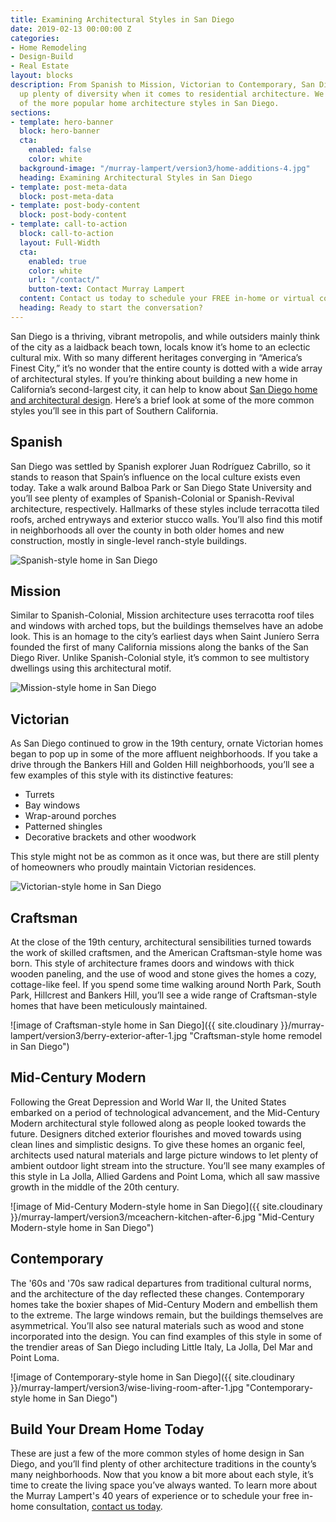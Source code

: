```yaml
---
title: Examining Architectural Styles in San Diego
date: 2019-02-13 00:00:00 Z
categories:
- Home Remodeling
- Design-Build
- Real Estate
layout: blocks
description: From Spanish to Mission, Victorian to Contemporary, San Diego offers
  up plenty of diversity when it comes to residential architecture. We outline some
  of the more popular home architecture styles in San Diego.
sections:
- template: hero-banner
  block: hero-banner
  cta:
    enabled: false
    color: white
  background-image: "/murray-lampert/version3/home-additions-4.jpg"
  heading: Examining Architectural Styles in San Diego
- template: post-meta-data
  block: post-meta-data
- template: post-body-content
  block: post-body-content
- template: call-to-action
  block: call-to-action
  layout: Full-Width
  cta:
    enabled: true
    color: white
    url: "/contact/"
    button-text: Contact Murray Lampert
  content: Contact us today to schedule your FREE in-home or virtual consultation.
  heading: Ready to start the conversation?
---
```


San Diego is a thriving, vibrant metropolis, and while outsiders mainly think of the city as a laidback beach town, locals know it’s home to an eclectic cultural mix. With so many different heritages converging in “America’s Finest City,” it’s no wonder that the entire county is dotted with a wide array of architectural styles. If you’re thinking about building a new home in California’s second-largest city, it can help to know about [San Diego home and architectural design](/san-diego-architectural-design-services). Here’s a brief look at some of the more common styles you’ll see in this part of Southern California.

## Spanish

San Diego was settled by Spanish explorer Juan Rodríguez Cabrillo, so it stands to reason that Spain’s influence on the local culture exists even today. Take a walk around Balboa Park or San Diego State University and you’ll see plenty of examples of Spanish-Colonial or Spanish-Revival architecture, respectively. Hallmarks of these styles include terracotta tiled roofs, arched entryways and exterior stucco walls. You’ll also find this motif in neighborhoods all over the county in both older homes and new construction, mostly in single-level ranch-style buildings.

![Spanish-style home in San Diego](https://timesofsandiego.com/wp-content/uploads/2016/11/Spanish-Eclectic.jpg)

## Mission

Similar to Spanish-Colonial, Mission architecture uses terracotta roof tiles and windows with arched tops, but the buildings themselves have an adobe look. This is an homage to the city’s earliest days when Saint Juníero Serra founded the first of many California missions along the banks of the San Diego River. Unlike Spanish-Colonial style, it’s common to see multistory dwellings using this architectural motif.

![Mission-style home in San Diego](https://sduptownnews.com/wp-content/uploads/2015/09/hometourpicweb.jpg)

## Victorian

As San Diego continued to grow in the 19th century, ornate Victorian homes began to pop up in some of the more affluent neighborhoods. If you take a drive through the Bankers Hill and Golden Hill neighborhoods, you’ll see a few examples of this style with its distinctive features:

- Turrets
- Bay windows
- Wrap-around porches
- Patterned shingles
- Decorative brackets and other woodwork

This style might not be as common as it once was, but there are still plenty of homeowners who proudly maintain Victorian residences.

![Victorian-style home in San Diego](http://visitnationalcity.com/wp-content/uploads/2012/07/San-Diego-History-National-City-Victorian-Home.png)

## Craftsman

At the close of the 19th century, architectural sensibilities turned towards the work of skilled craftsmen, and the American Craftsman-style home was born. This style of architecture frames doors and windows with thick wooden paneling, and the use of wood and stone gives the homes a cozy, cottage-like feel. If you spend some time walking around North Park, South Park, Hillcrest and Bankers Hill, you’ll see a wide range of Craftsman-style homes that have been meticulously maintained.

![image of Craftsman-style home in San Diego]({{ site.cloudinary }}/murray-lampert/version3/berry-exterior-after-1.jpg "Craftsman-style home remodel in San Diego")

## Mid-Century Modern

Following the Great Depression and World War II, the United States embarked on a period of technological advancement, and the Mid-Century Modern architectural style followed along as people looked towards the future. Designers ditched exterior flourishes and moved towards using clean lines and simplistic designs. To give these homes an organic feel, architects used natural materials and large picture windows to let plenty of ambient outdoor light stream into the structure. You’ll see many examples of this style in La Jolla, Allied Gardens and Point Loma, which all saw massive growth in the middle of the 20th century.

![image of Mid-Century Modern-style home in San Diego]({{ site.cloudinary }}/murray-lampert/version3/mceachern-kitchen-after-6.jpg "Mid-Century Modern-style home in San Diego")

## Contemporary

The '60s and '70s saw radical departures from traditional cultural norms, and the architecture of the day reflected these changes. Contemporary homes take the boxier shapes of Mid-Century Modern and embellish them to the extreme. The large windows remain, but the buildings themselves are asymmetrical. You’ll also see natural materials such as wood and stone incorporated into the design. You can find examples of this style in some of the trendier areas of San Diego including Little Italy, La Jolla, Del Mar and Point Loma.

![image of Contemporary-style home in San Diego]({{ site.cloudinary }}/murray-lampert/version3/wise-living-room-after-1.jpg "Contemporary-style home in San Diego")

## Build Your Dream Home Today

These are just a few of the more common styles of home design in San Diego, and you’ll find plenty of other architecture traditions in the county’s many neighborhoods. Now that you know a bit more about each style, it’s time to create the living space you’ve always wanted. To learn more about the Murray Lampert's 40 years of experience or to schedule your free in-home consultation, [contact us today](/contact).
